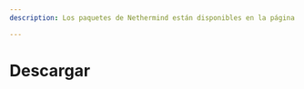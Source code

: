 ```yaml
---
description: Los paquetes de Nethermind están disponibles en la página de versiones de Github o en nuestra página de descargas.

---
```


# Descargar



